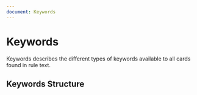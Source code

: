 ```yaml
---
document: Keywords
---
```


# Keywords

Keywords describes the different types of keywords available to all cards found in rule text.

## Keywords Structure

<GenerateTable/>